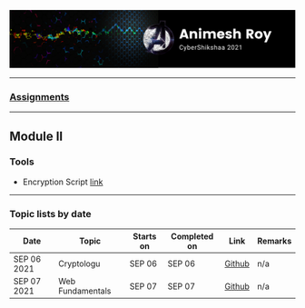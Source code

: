 ![img](img/header.png)

---

### [Assignments](assignments/index.md)

---

## Module II

### Tools

* Encryption Script [link](https://github.com/anir0y/CyberShikshaa/tree/main/module-II/encryption)

---

### Topic lists by date

|Date | Topic | Starts on |Completed on| Link|Remarks|
|---|---|---|---|---|---|
|SEP 06 2021|Cryptologu|SEP 06|SEP 06|[Github](https://github.com/anir0y/CyberShikshaa/tree/main/module-II/Cryptology)|n/a|
|SEP 07 2021|Web Fundamentals| SEP 07|SEP 07| [Github](https://github.com/anir0y/CyberShikshaa/blob/main/module-II/web-techology/index.md)|n/a|


